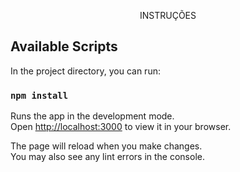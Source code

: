 <p align="center">INSTRUÇÕES</p>


## Available Scripts

In the project directory, you can run:

### `npm install`

Runs the app in the development mode.\
Open [http://localhost:3000](http://localhost:3000) to view it in your browser.

The page will reload when you make changes.\
You may also see any lint errors in the console.
